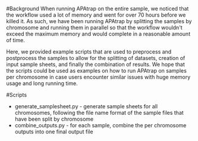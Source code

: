 #Background
When running APAtrap on the entire sample, we noticed that 
the workflow used a lot of memory and went for over 70 hours 
before we killed it. As such, we have been running 
APAtrap by splitting the samples by chromosome and running them in parallel 
so that the workflow wouldn't exceed the maximum memory and would complete 
in a reasonable amount of time.

Here, we provided example scripts that are used to preprocess and postprocess the samples 
to allow for the splitting of datasets, creation of input sample sheets, 
and finally the combination of results. We hope that the scripts could be 
used as examples on how to run APAtrap on samples per chromosome in 
case users encounter similar issues with huge memory usage and long 
running time.

#Scripts
- generate_samplesheet.py - generate sample sheets for all chromosomes, following the file name format of the sample files that have been split by chromosome
- combine_outputs.py - for each sample, combine the per chromosome outputs into one final output file
